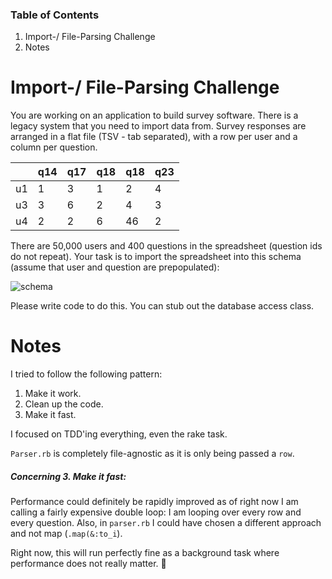 ### Table of Contents

1. Import-/ File-Parsing Challenge
1. Notes


Import-/ File-Parsing Challenge
===============================

You are working on an application to build survey software. There is a legacy system that
you need to import data from. Survey responses are arranged in a flat file (TSV - tab
separated), with a row per user and a column per question.


|   |q14 | q17   | q18 | q18 | q23   |
| -------------- | ------------- | ---------   | ------------ | ------------ | ----------   |
|	u1	 | 1	   | 3	   | 1 | 2 | 4		  |
|	u3	 | 3	   | 6	   | 2 | 4 | 3		  |
|	u4	 | 2	   | 2	   | 6 | 46 | 2		  |

There are 50,000 users and 400 questions in the spreadsheet (question ids do not repeat).
Your task is to import the spreadsheet into this schema (assume that user and question are
prepopulated):

![schema](http://i1.minus.com/jbfs0xljEBA0Lf.png)

Please write code to do this. You can stub out the database access class.



Notes
=====

I tried to follow the following pattern:

1. Make it work.
2. Clean up the code.
3. Make it fast.

I focused on TDD'ing everything, even the rake task.

`Parser.rb` is completely file-agnostic as it is only being passed a `row`.


##### Concerning **3. Make it fast**:

Performance could definitely be rapidly improved as of right now I am calling a fairly expensive double loop:
I am looping over every row and every question. Also, in `parser.rb` I could have chosen a different approach and not map (`.map(&:to_i`).

Right now, this will run perfectly fine as a background task where performance does not really matter. :metal:
